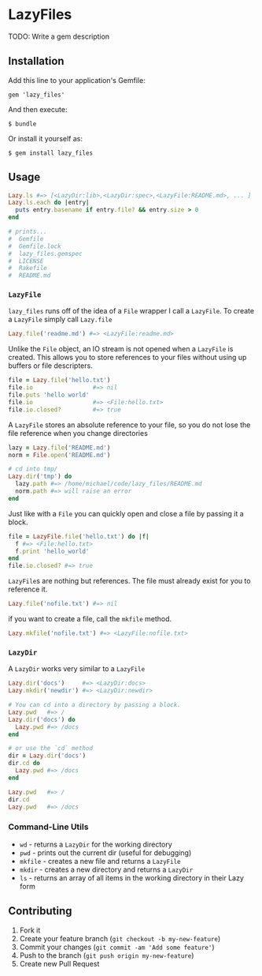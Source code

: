 # LazyFiles

TODO: Write a gem description

## Installation

Add this line to your application's Gemfile:

    gem 'lazy_files'

And then execute:

    $ bundle

Or install it yourself as:

    $ gem install lazy_files

## Usage

```ruby
Lazy.ls #=> [<LazyDir:lib>,<LazyDir:spec>,<LazyFile:README.md>, ... ]
Lazy.ls.each do |entry|
  puts entry.basename if entry.file? && entry.size > 0
end

# prints...
#  Gemfile
#  Gemfile.lock
#  lazy_files.gemspec
#  LICENSE
#  Rakefile
#  README.md
```

### `LazyFile`

`lazy_files` runs off of the idea of a `File` wrapper I call a `LazyFile`. To create a
`LazyFile` simply call `Lazy.file`

```ruby
Lazy.file('readme.md') #=> <LazyFile:readme.md>
```

Unlike the `File` object, an IO stream is not opened when a `LazyFile` is created.
This allows you to store references to your files without using up buffers or file
descripters.

```ruby
file = Lazy.file('hello.txt')
file.io                 #=> nil
file.puts 'hello world'
file.io                 #=> <File:hello.txt>
file.io.closed?         #=> true
```

A `LazyFile` stores an absolute reference to your file, so you do not lose the
file reference when you change directories

```ruby
lazy = Lazy.file('README.md')
norm = File.open('README.md')

# cd into tmp/
Lazy.dir('tmp') do
  lazy.path #=> /home/michael/code/lazy_files/README.md
  norm.path #=> will raise an error
end
```

Just like with a `File` you can quickly open and close a file by passing it a block.

```ruby
file = LazyFile.file('hello.txt') do |f|
  f #=> <File:hello.txt>
  f.print 'hello_world'
end
file.io.closed? #=> true
```

`LazyFile`s are nothing but references. The file must already exist for you to
reference it.

```ruby
Lazy.file('nofile.txt') #=> nil
```

if you want to create a file, call the `mkfile` method.

```ruby
Lazy.mkfile('nofile.txt') #=> <LazyFile:nofile.txt>
```

### `LazyDir`

A `LazyDir` works very similar to a `LazyFile`

```ruby
Lazy.dir('docs')     #=> <LazyDir:docs>
Lazy.mkdir('newdir') #=> <LazyDir:newdir>
```

```ruby
# You can cd into a directory by passing a block.
Lazy.pwd   #=> /
Lazy.dir('docs') do
  Lazy.pwd #=> /docs
end

# or use the `cd` method
dir = Lazy.dir('docs')
dir.cd do
  Lazy.pwd #=> /docs
end

Lazy.pwd   #=> /
dir.cd
Lazy.pwd   #=> /docs
```

### Command-Line Utils

- `wd`     - returns a `LazyDir` for the working directory
- `pwd`    - prints out the current dir (useful for debugging)
- `mkfile` - creates a new file and returns a `LazyFile`
- `mkdir`  - creates a new directory and returns a `LazyDir`
- `ls`     - returns an array of all items in the working directory in their Lazy form


## Contributing

1. Fork it
2. Create your feature branch (`git checkout -b my-new-feature`)
3. Commit your changes (`git commit -am 'Add some feature'`)
4. Push to the branch (`git push origin my-new-feature`)
5. Create new Pull Request
